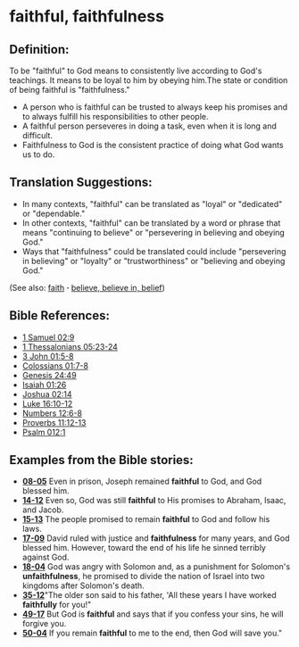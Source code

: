 # faithful, faithfulness #

## Definition: ##

To be "faithful" to God means to consistently live according to God's teachings. It means to be loyal to him by obeying him.The state or condition of being faithful is "faithfulness."

* A person who is faithful can be trusted to always keep his promises and to always fulfill his responsibilities to other people.
* A faithful person perseveres in doing a task, even when it is long and difficult.
* Faithfulness to God is the consistent practice of doing what God wants us to do.

## Translation Suggestions: ##

* In many contexts, "faithful" can be translated as "loyal" or "dedicated" or "dependable."
* In other contexts, "faithful" can be translated by a word or phrase that means "continuing to believe" or "persevering in believing and obeying God."
* Ways that "faithfulness" could be translated could include "persevering in believing" or "loyalty" or "trustworthiness" or "believing and obeying God."

(See also: [faith](../kt/faith.md) **·** [believe, believe in, belief](../kt/believe.md))

## Bible References: ##

* [1 Samuel 02:9](https://door43.org/en/bible/notes/1sa/02/09)
* [1 Thessalonians 05:23-24](https://door43.org/en/bible/notes/1th/05/23)
* [3 John 01:5-8](https://door43.org/en/bible/notes/3jn/01/05)
* [Colossians 01:7-8](https://door43.org/en/bible/notes/col/01/07)
* [Genesis 24:49](https://door43.org/en/bible/notes/gen/24/49)
* [Isaiah 01:26](https://door43.org/en/bible/notes/isa/01/26)
* [Joshua 02:14](https://door43.org/en/bible/notes/jos/02/14)
* [Luke 16:10-12](https://door43.org/en/bible/notes/luk/16/10)
* [Numbers 12:6-8](https://door43.org/en/bible/notes/num/12/06)
* [Proverbs 11:12-13](https://door43.org/en/bible/notes/pro/11/12)
* [Psalm 012:1](https://door43.org/en/bible/notes/psa/012/001)

## Examples from the Bible stories: ##

* __[08-05](https://door43.org/en/obs/notes/frames/08-05)__ Even in prison, Joseph remained __faithful__  to God, and God blessed him.
* __[14-12](https://door43.org/en/obs/notes/frames/14-12)__ Even so, God was still __faithful__  to His promises to Abraham, Isaac, and Jacob.
* __[15-13](https://door43.org/en/obs/notes/frames/15-13)__ The people promised to remain __faithful__  to God and follow his laws.
* __[17-09](https://door43.org/en/obs/notes/frames/17-09)__ David ruled with justice and __faithfulness__  for many years, and God blessed him. However, toward the end of his life he sinned terribly against God.
* __[18-04](https://door43.org/en/obs/notes/frames/18-04)__ God was angry with Solomon and, as a punishment for Solomon's __unfaithfulness__, he promised to divide the nation of Israel into two kingdoms after Solomon's death.
* __[35-12](https://door43.org/en/obs/notes/frames/35-12)__"The older son said to his father, 'All these years I have worked __faithfully__  for you!"
* __[49-17](https://door43.org/en/obs/notes/frames/49-17)__ But God is __faithful__  and says that if you confess your sins, he will forgive you.
* __[50-04](https://door43.org/en/obs/notes/frames/50-04)__ If you remain __faithful__  to me to the end, then God will save you."


